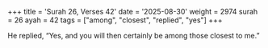 +++
title = 'Surah 26, Verses 42'
date = '2025-08-30'
weight = 2974
surah = 26
ayah = 42
tags = ["among", "closest", "replied", "yes"]
+++

He replied, “Yes, and you will then certainly be among those closest to me.”
